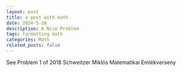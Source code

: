 ```yaml
---
layout: post
title: a post with math
date: 2024-5-20
description: A Nice Problem
tags: formatting math
categories: Math
related_posts: false
---
```


See Problem 1 of 2018 Schweitzer Miklós Matematikai Emlékverseny

